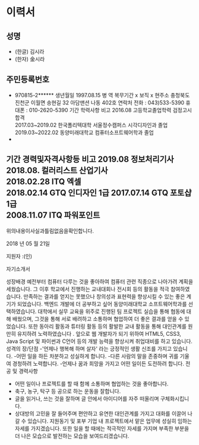 #	이력서
## 성명	
- (한글) 김시라
- (한자) 金시라
## 주민등록번호
- 970815-2******
	생년월일	1997.08.15
병 역	복무기간	x	보직	x
현주소	충청북도 진천군 이월면 송현길 32 아담맨션 나동 402호
연락처	전화 : 043)533-5390             휴대폰 : 010-2620-5390
기간	학력사항	비고
2016.08	고등학교졸업학력 검정고시 합격	
2017.03~2019.02	한국폴리텍대학 서울정수캠퍼스 시각디자인과 졸업	
2019.03~2022.02	동양미래대학교 컴퓨터소프트웨어학과 졸업	
-		
기간	경력및자격사항등	비고
2019.08	정보처리기사	
2018.08.	컬러리스트 산업기사	
2018.02.28	ITQ 엑셀	
2018.02.14	GTQ 인디자인 1급	
2017.07.14	GTQ 포토샵 1급	
2008.11.07	ITQ 파워포인트	
-		
위의내용이사실과틀림없음을확인합니다.

2018 년  05 월  21일

지원자 :(인) 

	

자기소개서

성장배경
예전부터 컴퓨터 다루는 것을 좋아하여 컴퓨터 관련 직종으로 나아가려 계획을 세웠습니다. 그 이후 학교에서 진행하는 교내대회나 전시회 등의 활동을 적극 참여하였습니다. 만족하는 결과를 얻지는 못했으나 창의성과 표현력을 향상시킬 수 있는 좋은 계기가 되었습니다. 백엔드 개발에 더 공부하고 싶어 동양미래대학교 소프트웨어학과를 선택하였습니다. 대학에서 실무 교육을 위주로 진행된 팀 프로젝트 실습을 통해 협동에 대해 배웠으며, 그것을 통해 서로 배려하고 소통하며 협업하여 더 좋은 결과를 얻을 수 있었습니다. 또한 동아리 활동과 튜터링 활동 등의 활발한 교내 활동을 통해 대인관계를 원만히 유지하려 노력하였습니다 . 앞으로 웹 개발자가 되기 위하여 HTML5, CSS3, Java Script 및 파이썬과 C언어 등의 개발 능력을 향상시켜 취업대비를 하고 있습니다.
성격의 장/단점
-'언제나 행복해 하며 살자' 라는 긍정적인 생활 신조를 가지고 있습니다. 
-어떤 일을 하든 차분하고 성실하게 합니다.
-다른 사람의 말을 존중하며 귀를 기울여 경청하려 노력합니다.
-언제나 꿈과 희망을 가지고 어떤 일이든 도전하려 합니다.
전공 및 경력사항
- 어떤 일이나 프로젝트를 할 때 함께 소통하며 협업하는 것을 좋아합니다.
- 축구, 농구, 탁구 등 공으로 하는 운동을 잘합니다.
- 글을 읽거나, 쓰는 것을 잘하며 글 안에서 아이디어를 자주 떠올리며 구체화시킵니다.
- 상대방의 고민을 잘 들어주며 편안하고 유연한 대인관계를 가지고 대화를 이끌어 나갈 수 있습니다.
지원동기 및 포부
기업 내 프로젝트에서 맡은 업무에 성실히 임하는 자세를 가지겠습니다. 또한 일을 할 때에는 적극적인 자세를 가지며 부족한 부분을 더 나은 모습으로 발전하는 모습을 보여드리겠습니다.



